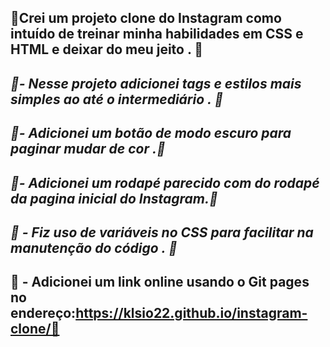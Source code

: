 ## 🎩Crei um projeto clone do Instagram como intuído de treinar minha habilidades em CSS e HTML e deixar do meu jeito . 🎩

## *🚀- Nesse projeto adicionei tags e estilos mais simples ao até o intermediário . 🚀*
## *🚀- Adicionei um botão de modo escuro para paginar mudar de cor .🚀*

## *🚀- Adicionei um rodapé parecido com do rodapé da pagina inicial do Instagram.🚀*

## *🚀 - Fiz uso de variáveis no CSS para facilitar na manutenção do código . 🚀*

## 🚀 - Adicionei um link online usando o Git pages no endereço:https://klsio22.github.io/instagram-clone/🚀

